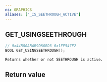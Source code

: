 ```yaml
---
ns: GRAPHICS
aliases: ["_IS_SEETHROUGH_ACTIVE"]
---
```

## GET_USINGSEETHROUGH

```c
// 0x44B80ABAB9D80BD3 0x1FE547F2
BOOL GET_USINGSEETHROUGH();
```

```
Returns whether or not SEETHROUGH is active.  
```

## Return value
